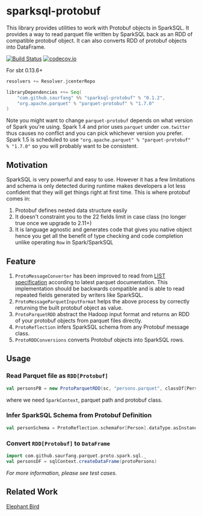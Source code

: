 # sparksql-protobuf

This library provides utilities to work with Protobuf objects in SparkSQL.
It provides a way to read parquet file written by SparkSQL back as an RDD of compatible protobuf object.
It can also converts RDD of protobuf objects into DataFrame.

[![Build Status](https://travis-ci.org/saurfang/sparksql-protobuf.svg?branch=master)](https://travis-ci.org/saurfang/sparksql-protobuf)
[![codecov.io](https://codecov.io/github/saurfang/sparksql-protobuf/coverage.svg?branch=master)](https://codecov.io/github/saurfang/sparksql-protobuf?branch=master)

For sbt 0.13.6+

```scala
resolvers += Resolver.jcenterRepo

libraryDependencies ++= Seq(
    "com.github.saurfang" %% "sparksql-protobuf" % "0.1.2",
    "org.apache.parquet" % "parquet-protobuf" % "1.7.0"
)
```

Note you might want to change `parquet-protobuf` depends on what version of Spark you're using. Spark 1.4 and prior uses
`parquet` under `com.twitter` thus causes no conflict and you can pick whichever version you prefer. Spark 1.5 is scheduled
to use `"org.apache.parquet" % "parquet-protobuf" % "1.7.0"` so you will probably want to be consistent.

## Motivation

SparkSQL is very powerful and easy to use. However it has a few limitations and schema is only detected during runtime
makes developers a lot less confident that they will get things right at first time. This is where protobuf comes in:

1. Protobuf defines nested data structure easily 
2. It doesn't constraint you to the 22 fields limit in case class (no longer true once we upgrade to 2.11+)
3. It is language agnostic and generates code that gives you native object 
hence you get all the benefit of type checking and code completion unlike operating `Row` in Spark/SparkSQL

## Feature
1. `ProtoMessageConverter` has been improved to read from [LIST specification](https://github.com/apache/parquet-format/blob/master/LogicalTypes.md#lists)
according to latest parquet documentation. This implementation should be backwards compatible and is able to read repeated
fields generated by writers like SparkSQL.
2. `ProtoMessageParquetInputFormat` helps the above process by correctly returning the built protobuf object as value.
3. `ProtoParquetRDD` abstract the Hadoop input format and returns an RDD of your protobuf objects from parquet files directly.
4. `ProtoReflection` infers SparkSQL schema from any Protobuf message class.
5. `ProtoRDDConversions` converts Protobuf objects into SparkSQL rows.

## Usage

### Read Parquet file as `RDD[Protobuf]`

```scala
val personsPB = new ProtoParquetRDD(sc, "persons.parquet", classOf[Person])
```

where we need `SparkContext`, parquet path and protobuf class.

### Infer SparkSQL Schema from Protobuf Definition

```scala
val personSchema = ProtoReflection.schemaFor[Person].dataType.asInstanceOf[StructType]
```

### Convert `RDD[Protobuf]` to `DataFrame`

```scala
import com.github.saurfang.parquet.proto.spark.sql._
val personsDF = sqlContext.createDataFrame(protoPersons)
```

*For more information, please see test cases.*

## Related Work
[Elephant Bird](https://github.com/twitter/elephant-bird)

